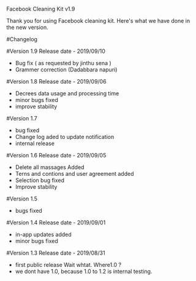 Facebook Cleaning Kit v1.9

Thank you for using Facebook cleaning kit. Here's what we have done in the new version.

#Changelog

#Version 1.9
Release date - 2019/09/10
* Bug fix ( as requested by jinthu sena )
* Grammer correction (Dadabbara napuri)

#Version 1.8
Release date - 2019/09/06
* Decrees data usage and processing time
* minor bugs fixed
* improve stability

#Version 1.7
* bug fixed
* Change log aded to update notification
* internal release

#Version 1.6
Release date - 2019/09/05
* Delete all massages Added
* Terns and contions and user agreement added
* Selection bug fixed
* Improve stability

#Version 1.5
* bugs fixed

#Version 1.4
Release date - 2019/09/01
* in-app updates added
* minor bugs fixed

#Version 1.3
Release date - 2019/08/31
* first public release
Wait whtat. Where1.0 ?
* we dont have 1.0, because 1.0 to 1.2 is internal testing.


